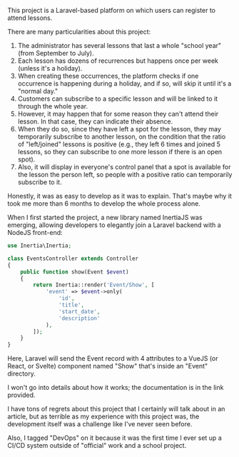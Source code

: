 This project is a Laravel-based platform on which users can register to attend lessons.

There are many particularities about this project:

1. The administrator has several lessons that last a whole "school year" (from September to July).
2. Each lesson has dozens of recurrences but happens once per week (unless it's a holiday).
3. When creating these occurrences, the platform checks if one occurrence is happening during a holiday, and if so, will skip it until it's a "normal day."
4. Customers can subscribe to a specific lesson and will be linked to it through the whole year.
5. However, it may happen that for some reason they can't attend their lesson. In that case, they can indicate their absence.
6. When they do so, since they have left a spot for the lesson, they may temporarily subscribe to another lesson, on the condition that the ratio of "left/joined" lessons is positive (e.g., they left 6 times and joined 5 lessons, so they can subscribe to one more lesson if there is an open spot).
7. Also, it will display in everyone's control panel that a spot is available for the lesson the person left, so people with a positive ratio can temporarily subscribe to it.

Honestly, it was as easy to develop as it was to explain. That's maybe why it took me more than 6 months to develop the whole process alone.

When I first started the project, a new library named InertiaJS was emerging, allowing developers to elegantly join a Laravel backend with a NodeJS front-end:

```php
use Inertia\Inertia;

class EventsController extends Controller
{
    public function show(Event $event)
    {
        return Inertia::render('Event/Show', [
            'event' => $event->only(
                'id',
                'title',
                'start_date',
                'description'
            ),
        ]);
    }
}

```

Here, Laravel will send the Event record with 4 attributes to a VueJS (or React, or Svelte) component named "Show" that's inside an "Event" directory.

I won't go into details about how it works; the documentation is in the link provided.

I have tons of regrets about this project that I certainly will talk about in an article, but as terrible as my experience with this project was, the development itself was a challenge like I've never seen before.

Also, I tagged "DevOps" on it because it was the first time I ever set up a CI/CD system outside of "official" work and a school project.
